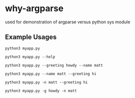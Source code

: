 # why-argparse
used for demonstration of argparse versus python sys module


## Example Usages

`python3 myapp.py`

`python3 myapp.py --help`

`python3 myapp.py --greeting howdy --name matt`

`python3 myapp.py --name matt --greeting hi`

`python3 myapp.py -n matt --greeting hi`

`python3 myapp.py -g howdy -n matt`




